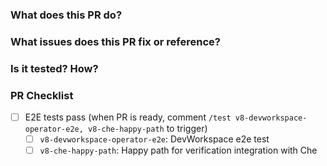 ### What does this PR do?


### What issues does this PR fix or reference?


### Is it tested? How?
<!-- Please provide instructions here how reviewer can test your changes if applicable -->

### PR Checklist

- [ ] E2E tests pass (when PR is ready, comment `/test v8-devworkspace-operator-e2e, v8-che-happy-path` to trigger)
    - [ ] `v8-devworkspace-operator-e2e`: DevWorkspace e2e test
    - [ ] `v8-che-happy-path`: Happy path for verification integration with Che
